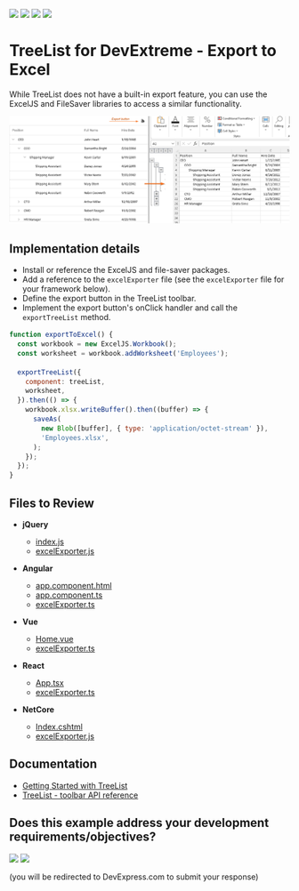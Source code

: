 <!-- default badges list -->
![](https://img.shields.io/endpoint?url=https://codecentral.devexpress.com/api/v1/VersionRange/686936924/22.2.3%2B)
[![](https://img.shields.io/badge/Open_in_DevExpress_Support_Center-FF7200?style=flat-square&logo=DevExpress&logoColor=white)](https://supportcenter.devexpress.com/ticket/details/T1188167)
[![](https://img.shields.io/badge/📖_How_to_use_DevExpress_Examples-e9f6fc?style=flat-square)](https://docs.devexpress.com/GeneralInformation/403183)
[![](https://img.shields.io/badge/💬_Leave_Feedback-feecdd?style=flat-square)](#does-this-example-address-your-development-requirementsobjectives)
<!-- default badges end -->
# TreeList for DevExtreme - Export to Excel

While TreeList does not have a built-in export feature, you can use the ExcelJS and FileSaver libraries to access a similar functionality.

![](export-to-excel.png)

## Implementation details

- Install or reference the ExcelJS and file-saver packages.
- Add a reference to the `excelExporter` file (see the `excelExporter` file for your framework below).
- Define the export button in the TreeList toolbar.
- Implement the export button's onClick handler and call the `exportTreeList` method.

```js
function exportToExcel() {
  const workbook = new ExcelJS.Workbook();
  const worksheet = workbook.addWorksheet('Employees');

  exportTreeList({
    component: treeList,
    worksheet,
  }).then(() => {
    workbook.xlsx.writeBuffer().then((buffer) => {
      saveAs(
        new Blob([buffer], { type: 'application/octet-stream' }),
        'Employees.xlsx',
      );
    });
  });
}
```

## Files to Review

- **jQuery**
  - [index.js](jQuery/src/index.js)
  - [excelExporter.js](jQuery/src/excelExporter.js)
- **Angular**

  - [app.component.html](Angular/src/app/app.component.html)
  - [app.component.ts](Angular/src/app/app.component.ts)
  - [excelExporter.ts](Angular/src/app/excelExporter.ts)

- **Vue**
  - [Home.vue](Vue/src/components/HomeContent.vue)
  - [excelExporter.ts](Vue/src/assets/excelExporter.ts)
- **React**

  - [App.tsx](React/src/App.tsx)
  - [excelExporter.ts](React/src/excelExporter.ts)

- **NetCore**
  - [Index.cshtml](ASP.NET%20Core/Views/Home/Index.cshtml)
  - [excelExporter.js](ASP.NET%20Core/wwwroot/js/excelExporter.js)

## Documentation

- [Getting Started with TreeList](https://js.devexpress.com/Documentation/Guide/UI_Components/TreeList/Getting_Started_with_TreeList/)
- [TreeList - toolbar API reference](https://js.devexpress.com/Documentation/ApiReference/UI_Components/dxTreeList/Configuration/toolbar/)
<!-- feedback -->
## Does this example address your development requirements/objectives?

[<img src="https://www.devexpress.com/support/examples/i/yes-button.svg"/>](https://www.devexpress.com/support/examples/survey.xml?utm_source=github&utm_campaign=devextreme-treelist-export-to-excel&~~~was_helpful=yes) [<img src="https://www.devexpress.com/support/examples/i/no-button.svg"/>](https://www.devexpress.com/support/examples/survey.xml?utm_source=github&utm_campaign=devextreme-treelist-export-to-excel&~~~was_helpful=no)

(you will be redirected to DevExpress.com to submit your response)
<!-- feedback end -->
